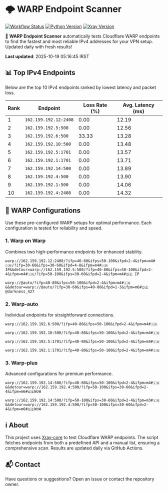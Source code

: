 # 🌩️ WARP Endpoint Scanner

[![Workflow Status](https://github.com/Fril66/your-repo/actions/workflows/main.yml/badge.svg)](https://github.com/Fril66/your-repo/actions)
[![Python Version](https://img.shields.io/badge/python-3.10-blue)](https://www.python.org)
[![Xray Version](https://img.shields.io/badge/Xray-v1.8.23-blue)](https://github.com/XTLS/Xray-core)

🚀 **WARP Endpoint Scanner** automatically tests Cloudflare WARP endpoints to find the fastest and most reliable IPv4 addresses for your VPN setup. Updated daily with fresh results!

**Last updated**: 2025-10-19 05:16:45 IRST

## 📊 Top IPv4 Endpoints
Below are the top 10 IPv4 endpoints ranked by lowest latency and packet loss.


| Rank | Endpoint | Loss Rate (%) | Avg. Latency (ms) |
|------|----------|---------------|-------------------|
| 1 | `162.159.192.12:2408` | 0.00 | 12.19 |
| 2 | `162.159.192.5:500` | 0.00 | 12.56 |
| 3 | `162.159.192.6:500` | 33.33 | 13.28 |
| 4 | `162.159.192.10:500` | 0.00 | 13.48 |
| 5 | `162.159.192.5:1701` | 0.00 | 13.57 |
| 6 | `162.159.192.1:1701` | 0.00 | 13.71 |
| 7 | `162.159.192.14:500` | 0.00 | 13.89 |
| 8 | `162.159.192.4:500` | 0.00 | 13.90 |
| 9 | `162.159.192.1:500` | 0.00 | 14.06 |
| 10 | `162.159.192.4:2408` | 0.00 | 14.32 |

## 🔗 WARP Configurations
Use these pre-configured WARP setups for optimal performance. Each configuration is tested for reliability and speed.

### 1. Warp on Warp
Combines two high-performance endpoints for enhanced stability.
```mupad
warp://162.159.192.12:2408/?ifp=40-80&ifps=50-100&ifpd=2-4&ifpm=m4#🇮🇷/?ifp=30-60&ifps=30-60&ifpd=4-8&ifpm=m4#🇮🇷 IP&&detour=warp://162.159.192.5:500/?ifp=40-80&ifps=50-100&ifpd=2-4&ifpm=m4#🇮🇷/?ifp=50-100&ifps=30-60&ifpd=2-4&ifpm=m4#🇩🇪 IP
```

```mupad
warp://@auto/?ifp=40-80&ifps=50-100&ifpd=2-4&ifpm=m4#🇮🇷&&detour=warp://@auto/?ifp=30-60&ifps=40-80&ifpd=1-3&ifpm=m6#🇩🇪@darkness_427
```


### 2. Warp-auto
Individual endpoints for straightforward connections.
```mupad
warp://162.159.192.6:500/?ifp=40-80&ifps=50-100&ifpd=2-4&ifpm=m4#🇮🇷
```

```mupad
warp://162.159.192.10:500/?ifp=40-80&ifps=50-100&ifpd=2-4&ifpm=m4#🇮🇷
```

```mupad
warp://162.159.192.5:1701/?ifp=40-80&ifps=50-100&ifpd=2-4&ifpm=m4#🇮🇷
```

```mupad
warp://162.159.192.1:1701/?ifp=40-80&ifps=50-100&ifpd=2-4&ifpm=m4#🇮🇷
```


### 3. Warp-plus
Advanced configurations for premium performance.
```mupad
warp://162.159.192.14:500/?ifp=40-80&ifps=50-100&ifpd=2-4&ifpm=m4#🇮🇷&&detour=warp://162.159.192.4:500/?ifp=50-100&ifps=30-60&ifpd=2-4&ifpm=m6#🇩🇪WoW
```

```mupad
warp://162.159.192.14:500/?ifp=50-100&ifps=30-60&ifpd=2-4&ifpm=m3#🇮🇷&&detour=warp://162.159.192.4:500/?ifp=50-100&ifps=30-60&ifpd=2-4&ifpm=m6#🇩🇪WoW
```


## ℹ️ About
This project uses [Xray-core](https://github.com/XTLS/Xray-core) to test Cloudflare WARP endpoints. The script fetches endpoints from both a predefined API and a manual list, ensuring a comprehensive scan. Results are updated daily via GitHub Actions.

## 📬 Contact
Have questions or suggestions? Open an issue or contact the repository owner.

